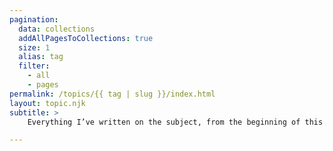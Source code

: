 ```yaml
---
pagination:
  data: collections
  addAllPagesToCollections: true
  size: 1
  alias: tag
  filter:
    - all
    - pages
permalink: /topics/{{ tag | slug }}/index.html
layout: topic.njk
subtitle: >
    Everything I’ve written on the subject, from the beginning of this version of the site.

---
```

